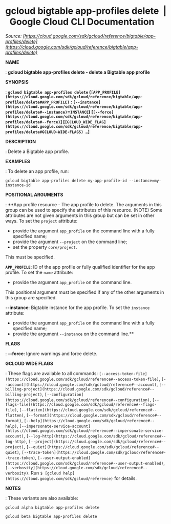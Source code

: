 # gcloud bigtable app-profiles delete  |  Google Cloud CLI Documentation

*Source: [https://cloud.google.com/sdk/gcloud/reference/bigtable/app-profiles/delete](https://cloud.google.com/sdk/gcloud/reference/bigtable/app-profiles/delete)*

**NAME**

: **gcloud bigtable app-profiles delete - delete a Bigtable app profile**

**SYNOPSIS**

: **`gcloud bigtable app-profiles delete` (`[APP_PROFILE](https://cloud.google.com/sdk/gcloud/reference/bigtable/app-profiles/delete#APP_PROFILE)` : `[--instance](https://cloud.google.com/sdk/gcloud/reference/bigtable/app-profiles/delete#--instance)`=`INSTANCE`) [`[--force](https://cloud.google.com/sdk/gcloud/reference/bigtable/app-profiles/delete#--force)`] [`[GCLOUD_WIDE_FLAG](https://cloud.google.com/sdk/gcloud/reference/bigtable/app-profiles/delete#GCLOUD-WIDE-FLAGS) …`]**

**DESCRIPTION**

: Delete a Bigtable app profile.

**EXAMPLES**

: To delete an app profile, run:

```
gcloud bigtable app-profiles delete my-app-profile-id --instance=my-instance-id
```

**POSITIONAL ARGUMENTS**

: **App profile resource - The app profile to delete. The arguments in this group
can be used to specify the attributes of this resource. (NOTE) Some attributes
are not given arguments in this group but can be set in other ways.
To set the `project` attribute:

- provide the argument `app_profile` on the command line with a fully
specified name;
- provide the argument `--project` on the command line;
- set the property `core/project`.

This must be specified.

**`APP_PROFILE`**:
ID of the app profile or fully qualified identifier for the app profile.
To set the `name` attribute:

- provide the argument `app_profile` on the command line.

This positional argument must be specified if any of the other arguments in this
group are specified.

**--instance**:
Bigtable instance for the app profile.
To set the `instance` attribute:

- provide the argument `app_profile` on the command line with a fully
specified name;
- provide the argument `--instance` on the command line.**

**FLAGS**

: **--force**:
Ignore warnings and force delete.

**GCLOUD WIDE FLAGS**

: These flags are available to all commands: `[--access-token-file](https://cloud.google.com/sdk/gcloud/reference#--access-token-file)`,
`[--account](https://cloud.google.com/sdk/gcloud/reference#--account)`, `[--billing-project](https://cloud.google.com/sdk/gcloud/reference#--billing-project)`,
`[--configuration](https://cloud.google.com/sdk/gcloud/reference#--configuration)`,
`[--flags-file](https://cloud.google.com/sdk/gcloud/reference#--flags-file)`,
`[--flatten](https://cloud.google.com/sdk/gcloud/reference#--flatten)`, `[--format](https://cloud.google.com/sdk/gcloud/reference#--format)`, `[--help](https://cloud.google.com/sdk/gcloud/reference#--help)`, `[--impersonate-service-account](https://cloud.google.com/sdk/gcloud/reference#--impersonate-service-account)`,
`[--log-http](https://cloud.google.com/sdk/gcloud/reference#--log-http)`,
`[--project](https://cloud.google.com/sdk/gcloud/reference#--project)`, `[--quiet](https://cloud.google.com/sdk/gcloud/reference#--quiet)`, `[--trace-token](https://cloud.google.com/sdk/gcloud/reference#--trace-token)`, `[--user-output-enabled](https://cloud.google.com/sdk/gcloud/reference#--user-output-enabled)`,
`[--verbosity](https://cloud.google.com/sdk/gcloud/reference#--verbosity)`.
Run `$ [gcloud help](https://cloud.google.com/sdk/gcloud/reference)` for details.

**NOTES**

: These variants are also available:

```
gcloud alpha bigtable app-profiles delete
```

```
gcloud beta bigtable app-profiles delete
```